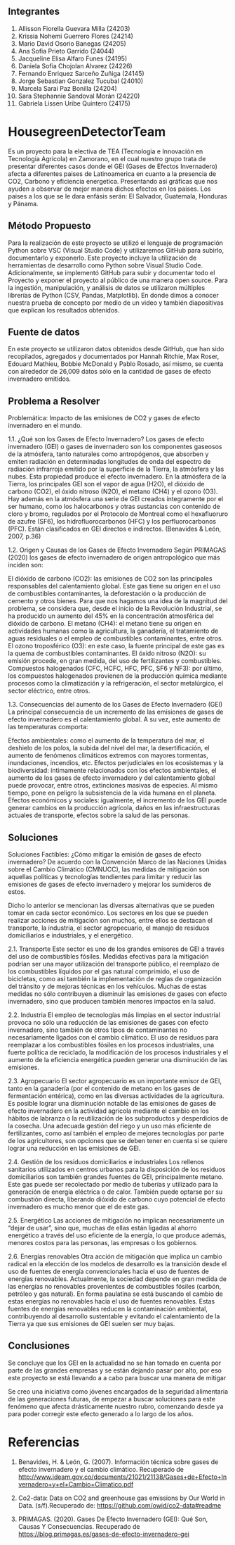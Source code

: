 ## Integrantes
1. Allisson Fiorella Guevara Milla (24203)
2. Krissia Nohemi Guerrero Flores (24214)
3. Mario David Osorio Banegas (24205)
4. Ana Sofia Prieto Garrido (24044)
5. Jacqueline Elisa Alfaro Funes (24195)
6. Daniela Sofia Chojolan Alvarez (24226)
7. Fernando Enriquez Sarceño Zuñiga (24145)
8. Jorge Sebastian Gonzalez Tucubal (24010)
9. Marcela Sarai Paz Bonilla (24204)
10. Sara Stephannie Sandoval Morán (24220)
11. Gabriela Lissen Uribe Quintero (24175)

# HousegreenDetectorTeam
Es un proyecto para la electiva de TEA (Tecnologia e Innovación en Tecnologia Agricola) en Zamorano, en el cual nuestro grupo trata de presentar diferentes casos donde el GEI (Gases de Efectos Invernadero) afecta a diferentes paises de Latinoamerica en cuanto a la presencia de CO2, Carbono y eficiencia energetica. Presentando asi gráficas que nos ayuden a observar de mejor manera dichos efectos en los paises. Los paises a los que se le dara enfásis serán: El Salvador, Guatemala, Honduras y Pánama.

## Método Propuesto
Para la realización de este proyecto se utilizó el lenguaje de programación Python sobre VSC (Visual Studio Code) y utilizaremos GitHub para subirlo, documentarlo y exponerlo.
Este proyecto incluye la utilización de herramientas de desarrollo como Python sobre Visual Studio Code. Adicionalmente, se implementó GitHub para subir y documentar todo el Proyecto y exponer el proyecto al público de una manera open source. Para la ingestión, manipulación, y análisis de datos se utilizaron múltiples librerías de Python (CSV, Pandas, Matplotlib). En donde dimos a conocer nuestra prueba de concepto por medio de un video y también diapositivas que explican los resultados obtenidos.


## Fuente de datos

En este proyecto se utilizaron datos obtenidos desde GitHub, que han sido recopilados, agregados y documentados por Hannah Ritchie, Max Roser, Edouard Mathieu, Bobbie McDonald y Pablo Rosado, así mismo, se cuenta con alrededor de 26,009 datos sólo en la cantidad de gases de efecto invernadero emitidos.
 

## Problema a Resolver

Problemática: Impacto de las emisiones de CO2 y gases de efecto invernadero en el mundo.

1.1. ¿Qué son los Gases de Efecto Invernadero?
Los gases de efecto invernadero (GEI) o gases de invernadero son los componentes gaseosos de la atmósfera, tanto naturales como antropógenos, que absorben y emiten radiación en determinadas longitudes de onda del espectro de radiación infrarroja emitido por la superficie de la Tierra, la atmósfera y las nubes. Esta propiedad produce el efecto invernadero. En la atmósfera de la Tierra, los principales GEI son el vapor de agua (H2O), el dióxido de carbono (CO2), el óxido nitroso (N2O), el metano (CH4) y el ozono (O3). Hay además en la atmósfera una serie de GEI creados íntegramente por el ser humano, como los halocarbonos y otras sustancias con contenido de cloro y bromo, regulados por el Protocolo de Montreal como el hexafluoruro de azufre (SF6), los hidrofluorocarbonos (HFC) y los perfluorocarbonos (PFC). Están clasificados en GEI directos e indirectos. (Benavides & León, 2007, p.36)

1.2.	 Origen y Causas de los Gases de Efecto Invernadero
Según PRIMAGAS (2020) los gases de efecto invernadero de origen antropológico que más inciden son:

El dióxido de carbono (CO2): las emisiones de CO2 son las principales responsables del calentamiento global. Este gas tiene su origen en el uso de combustibles contaminantes, la deforestación o la producción de cemento y otros bienes. Para que nos hagamos una idea de la magnitud del problema, se considera que, desde el inicio de la Revolución Industrial, se ha producido un aumento del 45% en la concentración atmosférica del dióxido de carbono.
El metano (CH4): el metano tiene su origen en actividades humanas como la agricultura, la ganadería, el tratamiento de aguas residuales o el empleo de combustibles contaminantes, entre otros. El ozono troposférico (O3): en este caso, la fuente principal de este gas es la quema de combustibles contaminantes.
El óxido nitroso (N2O): su emisión procede, en gran medida, del uso de fertilizantes y combustibles.
Compuestos halogenados (CFC, HCFC, HFC, PFC, SF6 y NF3): por último, los compuestos halogenados provienen de la producción química mediante procesos como la climatización y la refrigeración, el sector metalúrgico, el sector eléctrico, entre otros.

1.3.	 Consecuencias del aumento de los Gases de Efecto Invernadero (GEI)
La principal consecuencia de un incremento de las emisiones de gases de efecto invernadero es el calentamiento global. A su vez, este aumento de las temperaturas comporta:

Efectos ambientales: como el aumento de la temperatura del mar, el deshielo de los polos, la subida del nivel del mar, la desertificación, el aumento de fenómenos climáticos extremos con mayores tormentas, inundaciones, incendios, etc.
Efectos perjudiciales en los ecosistemas y la biodiversidad: íntimamente relacionados con los efectos ambientales, el aumento de los gases de efecto invernadero y del calentamiento global puede provocar, entre otros, extinciones masivas de especies. Al mismo tiempo, pone en peligro la subsistencia de la vida humana en el planeta.
Efectos económicos y sociales: igualmente, el incremento de los GEI puede generar cambios en la producción agrícola, daños en las infraestructuras actuales de transporte, efectos sobre la salud de las personas.


## Soluciones 
Soluciones Factibles:
¿Cómo mitigar la emisión de gases de efecto invernadero?
De acuerdo con la Convención Marco de las Naciones Unidas sobre el Cambio Climático (CMNUCC), las medidas de mitigación son aquellas políticas y tecnologías tendientes para limitar y reducir las emisiones de gases de efecto invernadero y mejorar los sumideros de estos.

Dicho lo anterior se mencionan las diversas alternativas que se pueden tomar en cada sector económico. Los sectores en los que se pueden realizar acciones de mitigación son muchos, entre ellos se destacan el transporte, la industria, el sector agropecuario, el manejo de residuos domiciliarios e industriales, y el energético.

2.1.	 Transporte
Este sector es uno de los grandes emisores de GEI a través del uso de combustibles fósiles. Medidas efectivas para la mitigación podrían ser una mayor utilización del transporte público, el reemplazo de los combustibles líquidos por el gas natural comprimido, el uso de bicicletas, como así también la implementación de reglas de organización del tránsito y de mejoras técnicas en los vehículos. Muchas de estas medidas no sólo contribuyen a disminuir las emisiones de gases con efecto invernadero, sino que producen también menores impactos en la salud.

2.2.	 Industria
El empleo de tecnologías más limpias en el sector industrial provoca no sólo una reducción de las emisiones de gases con efecto invernadero, sino también de otros tipos de contaminantes no necesariamente ligados con el cambio climático. El uso de residuos para reemplazar a los combustibles fósiles en los procesos industriales, una fuerte política de reciclado, la modificación de los procesos industriales y el aumento de la eficiencia energética pueden generar una disminución de las emisiones.

2.3.	 Agropecuario
El sector agropecuario es un importante emisor de GEI, tanto en la ganadería (por el contenido de metano en los gases de fermentación entérica), como en las diversas actividades de la agricultura. Es posible lograr una disminución notable de las emisiones de gases de efecto invernadero en la actividad agrícola mediante el cambio en los hábitos de labranza o la reutilización de los subproductos y desperdicios de la cosecha. Una adecuada gestión del riego y un uso más eficiente de fertilizantes, como así también el empleo de mejores tecnologías por parte de los agricultores, son opciones que se deben tener en cuenta si se quiere lograr una reducción en las emisiones de GEI.

2.4.	 Gestión de los residuos domiciliarios e industriales
Los rellenos sanitarios utilizados en centros urbanos para la disposición de los residuos domiciliarios son también grandes fuentes de GEI, principalmente metano. Este gas puede ser recolectado por medio de tuberías y utilizado para la generación de energía eléctrica o de calor. También puede optarse por su combustión directa, liberando dióxido de carbono cuyo potencial de efecto invernadero es mucho menor que el de este gas.

2.5.	 Energético
Las acciones de mitigación no implican necesariamente un “dejar de usar”, sino que, muchas de ellas están ligadas al ahorro energético a través del uso eficiente de la energía, lo que produce además, menores costos para las personas, las empresas o los gobiernos.

2.6.	 Energías renovables
Otra acción de mitigación que implica un cambio radical en la elección de los modelos de desarrollo es la transición desde el uso de fuentes de energía convencionales hacia el uso de fuentes de energías renovables. Actualmente, la sociedad depende en gran medida de las energías no renovables provenientes de combustibles fósiles (carbón, petróleo y gas natural). En forma paulatina se está buscando el cambio de estas energías no renovables hacia el uso de fuentes renovables. Estas fuentes de energías renovables reducen la contaminación ambiental, contribuyendo al desarrollo sustentable y evitando el calentamiento de la Tierra ya que sus emisiones de GEI suelen ser muy bajas.
 
 
 ## Conclusiones
Se concluye que los GEI en la actualidad no se han tomado en cuenta por parte de las grandes empresas y se están dejando pasar por alto, por eso este proyecto se está llevando a a cabo para buscar una manera de mitigar

Se creo una iniciativa como jóvenes encargados de la seguridad alimentaria de las generaciones futuras, de empezar a buscar soluciones para este fenómeno que afecta drásticamente nuestro rubro, comenzando desde ya para poder corregir este efecto generado a lo largo de los años.


# Referencias

1. Benavides, H. & León, G. (2007). Información técnica sobre gases de efecto invernadero y el cambio climático. Recuperado de http://www.ideam.gov.co/documents/21021/21138/Gases+de+Efecto+Invernadero+y+el+Cambio+Climatico.pdf 

2. Co2-data: Data on CO2 and greenhouse gas emissions by Our World in Data. (s/f).Recuperado de: https://github.com/owid/co2-data#readme

3. PRIMAGAS. (2020). Gases De Efecto Invernadero (GEI): Qué Son, Causas Y Consecuencias. Recuperado de https://blog.primagas.es/gases-de-efecto-invernadero-gei 


